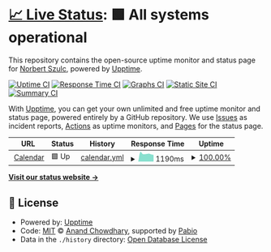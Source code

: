 # [📈 Live Status](https://not7cd.github.io/status.tricity.dance): <!--live status--> **🟩 All systems operational**

This repository contains the open-source uptime monitor and status page for [Norbert Szulc](https://not7cd.net/), powered by [Upptime](https://github.com/upptime/upptime).

[![Uptime CI](https://github.com/not7cd/status.tricity.dance/workflows/Uptime%20CI/badge.svg)](https://github.com/not7cd/status.tricity.dance/actions?query=workflow%3A%22Uptime+CI%22)
[![Response Time CI](https://github.com/not7cd/status.tricity.dance/workflows/Response%20Time%20CI/badge.svg)](https://github.com/not7cd/status.tricity.dance/actions?query=workflow%3A%22Response+Time+CI%22)
[![Graphs CI](https://github.com/not7cd/status.tricity.dance/workflows/Graphs%20CI/badge.svg)](https://github.com/not7cd/status.tricity.dance/actions?query=workflow%3A%22Graphs+CI%22)
[![Static Site CI](https://github.com/not7cd/status.tricity.dance/workflows/Static%20Site%20CI/badge.svg)](https://github.com/not7cd/status.tricity.dance/actions?query=workflow%3A%22Static+Site+CI%22)
[![Summary CI](https://github.com/not7cd/status.tricity.dance/workflows/Summary%20CI/badge.svg)](https://github.com/not7cd/status.tricity.dance/actions?query=workflow%3A%22Summary+CI%22)

With [Upptime](https://upptime.js.org), you can get your own unlimited and free uptime monitor and status page, powered entirely by a GitHub repository. We use [Issues](https://github.com/not7cd/status.tricity.dance/issues) as incident reports, [Actions](https://github.com/not7cd/status.tricity.dance/actions) as uptime monitors, and [Pages](https://not7cd.github.io/status.tricity.dance) for the status page.

<!--start: status pages-->
<!-- This summary is generated by Upptime (https://github.com/upptime/upptime) -->
<!-- Do not edit this manually, your changes will be overwritten -->
<!-- prettier-ignore -->
| URL | Status | History | Response Time | Uptime |
| --- | ------ | ------- | ------------- | ------ |
| <img alt="" src="https://icons.duckduckgo.com/ip3/tricity.dance.ico" height="13"> [Calendar](https://tricity.dance) | 🟩 Up | [calendar.yml](https://github.com/not7cd/status.tricity.dance/commits/HEAD/history/calendar.yml) | <details><summary><img alt="Response time graph" src="./graphs/calendar/response-time-week.png" height="20"> 1190ms</summary><br><a href="https://not7cd.github.io/status.tricity.dance/history/calendar"><img alt="Response time 1190" src="https://img.shields.io/endpoint?url=https%3A%2F%2Fraw.githubusercontent.com%2Fnot7cd%2Fstatus.tricity.dance%2FHEAD%2Fapi%2Fcalendar%2Fresponse-time.json"></a><br><a href="https://not7cd.github.io/status.tricity.dance/history/calendar"><img alt="24-hour response time 1190" src="https://img.shields.io/endpoint?url=https%3A%2F%2Fraw.githubusercontent.com%2Fnot7cd%2Fstatus.tricity.dance%2FHEAD%2Fapi%2Fcalendar%2Fresponse-time-day.json"></a><br><a href="https://not7cd.github.io/status.tricity.dance/history/calendar"><img alt="7-day response time 1190" src="https://img.shields.io/endpoint?url=https%3A%2F%2Fraw.githubusercontent.com%2Fnot7cd%2Fstatus.tricity.dance%2FHEAD%2Fapi%2Fcalendar%2Fresponse-time-week.json"></a><br><a href="https://not7cd.github.io/status.tricity.dance/history/calendar"><img alt="30-day response time 1190" src="https://img.shields.io/endpoint?url=https%3A%2F%2Fraw.githubusercontent.com%2Fnot7cd%2Fstatus.tricity.dance%2FHEAD%2Fapi%2Fcalendar%2Fresponse-time-month.json"></a><br><a href="https://not7cd.github.io/status.tricity.dance/history/calendar"><img alt="1-year response time 1190" src="https://img.shields.io/endpoint?url=https%3A%2F%2Fraw.githubusercontent.com%2Fnot7cd%2Fstatus.tricity.dance%2FHEAD%2Fapi%2Fcalendar%2Fresponse-time-year.json"></a></details> | <details><summary><a href="https://not7cd.github.io/status.tricity.dance/history/calendar">100.00%</a></summary><a href="https://not7cd.github.io/status.tricity.dance/history/calendar"><img alt="All-time uptime 100.00%" src="https://img.shields.io/endpoint?url=https%3A%2F%2Fraw.githubusercontent.com%2Fnot7cd%2Fstatus.tricity.dance%2FHEAD%2Fapi%2Fcalendar%2Fuptime.json"></a><br><a href="https://not7cd.github.io/status.tricity.dance/history/calendar"><img alt="24-hour uptime 100.00%" src="https://img.shields.io/endpoint?url=https%3A%2F%2Fraw.githubusercontent.com%2Fnot7cd%2Fstatus.tricity.dance%2FHEAD%2Fapi%2Fcalendar%2Fuptime-day.json"></a><br><a href="https://not7cd.github.io/status.tricity.dance/history/calendar"><img alt="7-day uptime 100.00%" src="https://img.shields.io/endpoint?url=https%3A%2F%2Fraw.githubusercontent.com%2Fnot7cd%2Fstatus.tricity.dance%2FHEAD%2Fapi%2Fcalendar%2Fuptime-week.json"></a><br><a href="https://not7cd.github.io/status.tricity.dance/history/calendar"><img alt="30-day uptime 100.00%" src="https://img.shields.io/endpoint?url=https%3A%2F%2Fraw.githubusercontent.com%2Fnot7cd%2Fstatus.tricity.dance%2FHEAD%2Fapi%2Fcalendar%2Fuptime-month.json"></a><br><a href="https://not7cd.github.io/status.tricity.dance/history/calendar"><img alt="1-year uptime 100.00%" src="https://img.shields.io/endpoint?url=https%3A%2F%2Fraw.githubusercontent.com%2Fnot7cd%2Fstatus.tricity.dance%2FHEAD%2Fapi%2Fcalendar%2Fuptime-year.json"></a></details>

<!--end: status pages-->

[**Visit our status website →**](https://not7cd.github.io/status.tricity.dance)

## 📄 License

- Powered by: [Upptime](https://github.com/upptime/upptime)
- Code: [MIT](./LICENSE) © [Anand Chowdhary](https://anandchowdhary.com), supported by [Pabio](https://pabio.com)
- Data in the `./history` directory: [Open Database License](https://opendatacommons.org/licenses/odbl/1-0/)
